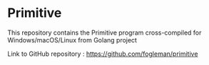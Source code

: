 # Primitive

This repository contains the Primitive program cross-compiled for Windows/macOS/Linux from Golang project

Link to GitHub repository : https://github.com/fogleman/primitive
